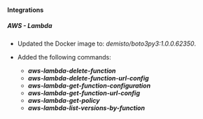 
#### Integrations

##### AWS - Lambda

- Updated the Docker image to: *demisto/boto3py3:1.0.0.62350*.

- Added the following commands:
  - ***aws-lambda-delete-function***
  - ***aws-lambda-delete-function-url-config***
  - ***aws-lambda-get-function-configuration***
  - ***aws-lambda-get-function-url-config***
  - ***aws-lambda-get-policy***
  - ***aws-lambda-list-versions-by-function***